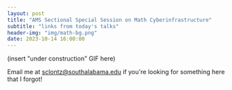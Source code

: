 ```yaml
---
layout: post
title: "AMS Sectional Special Session on Math Cyberinfrastructure"
subtitle: "links from today's talks"
header-img: "img/math-bg.png"
date: 2023-10-14 16:00:00
---
```


(insert "under construction" GIF here)

Email me at <sclontz@southalabama.edu> if you're looking for
something here that I forgot!
